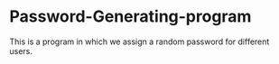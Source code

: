 # Password-Generating-program

This is a program in which we assign a random password for different users.


